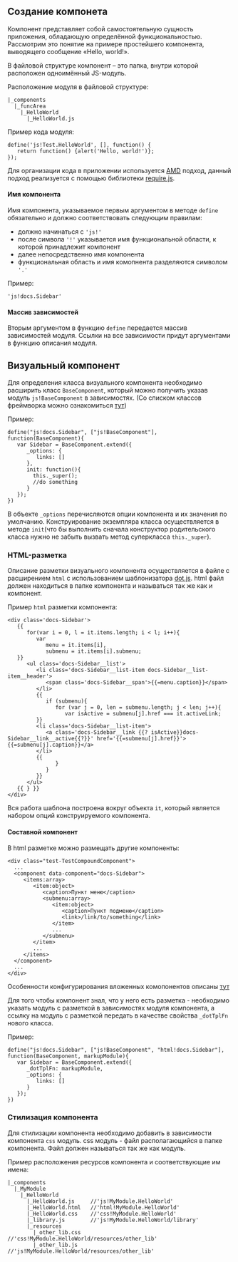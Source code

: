 ## Создание компонета

Компонент представляет собой самостоятельную сущность приложения, обладающую определённой функциональностью.
Рассмотрим это понятие на примере простейшего компонента, выводящего сообщение «Hello, world!».

В файловой структуре компонент – это папка, внутри которой расположен одноимённый JS-модуль.

Расположение модуля в файловой структуре:

    |_components
      |_funcArea
        |_HelloWorld
          |_HelloWorld.js

Пример кода модуля:

    define('js!Test.HelloWorld', [], function() {
       return function() {alert('Hello, world!')};
    });

Для организации кода в приложении используется [AMD](http://en.wikipedia.org/wiki/Asynchronous_module_definition) подход,
данный подход реализуется с помощью библиотеки [require.js](http://requirejs.org/).

#### Имя компонента

Имя компонента, указываемое первым аргументом в методе `define` обязательно и должно соответствовать следующим правилам:
- должно начинаться с `'js!'`
- после символа `'!'` указывается имя функциональной области, к которой принадлежит компонент
- далее непосредственно имя компонента
- функциональная область и имя комопнента разделяются символом `'.'`

Пример:

    'js!docs.Sidebar'

#### Массив зависимостей

Вторым аргументом в функцию `define` передается массив зависимостей модуля. Ссылки на все зависимости придут аргументами
в функцию описания модуля.

## Визуальный компонент

Для определения класса визуального компонента необходимо расширить класс `BaseComponent`, который можно получить
указав модуль `js!BaseComponent` в зависимостях. (Со списком классов фреймворка можно ознакомиться [тут](/api/classes))

Пример:

    define("js!docs.Sidebar", ["js!BaseComponent"], function(BaseComponent){
       var Sidebar = BaseComponent.extend({
          _options: {
             links: []
          },
          init: function(){
            this._super();
            //do something
          }
       });
    })

В объекте `_options` перечисляются опции компонента и их значения по умолчанию. Конструирование экземпляра класса
осуществляется в методе `init`(что бы выполнить сначала конструктор родительского класса нужно не забыть вызвать метод
суперкласса `this._super`).

### HTML-разметка

Описание разметки визуального компонента осуществляется в файле с расширением `html`
с использованием шаблонизатора [dot.js](http://olado.github.io/doT/index.html).
html файл должен находиться в папке компонента и называться так же как и компонент.


Пример `html` разметки компонента:


    <div class='docs-Sidebar'>
       {{
          for(var i = 0, l = it.items.length; i < l; i++){
             var
                menu = it.items[i],
                submenu = it.items[i].submenu;
       }}
          <ul class='docs-Sidebar__list'>
             <li class='docs-Sidebar__list-item docs-Sidebar__list-item__header'>
                <span class='docs-Sidebar__span'>{{=menu.caption}}</span>
             </li>
             {{
                if (submenu){
                   for (var j = 0, len = submenu.length; j < len; j++){
                      var isActive = submenu[j].href === it.activeLink;
             }}
             <li class='docs-Sidebar__list-item'>
                <a class='docs-Sidebar__link {{? isActive}}docs-Sidebar__link__active{{?}}' href='{{=submenu[j].href}}'>{{=submenu[j].caption}}</a>
             </li>
             {{
                   }
                }
             }}
          </ul>
       {{ } }}
    </div>

Вся работа шаблона построена вокруг объекта `it`, который является набором опций конструируемого компонента.

#### Составной компонент

В html разметке можно размещать другие компоненты:

    <div class="test-TestCompoundComponent">
      ...
      <component data-component="docs-Sidebar">
         <items:array>
            <item:object>
               <caption>Пункт меню</caption>
               <submenu:array>
                  <item:object>
                     <caption>Пункт подменю</caption>
                     <link>/link/to/something</link>
                  </item>
                  ...
               </submenu>
            </item>
            ...
         </items>
      </component>
      ...
    </div>

Особенности конфигурирования вложенных комопонентов описаны [тут](/docs/options)

Для того чтобы компонент знал, что у него есть разметка - необходимо указать модуль с разметкой в зависимостях
модуля компонента, а ссылку на модуль с разметкой передать в качестве свойства `_dotTplFn` нового класса.

Пример:

    define("js!docs.Sidebar", ["js!BaseComponent", "html!docs.Sidebar"], function(BaseComponent, markupModule){
       var Sidebar = BaseComponent.extend({
          _dotTplFn: markupModule,
          _options: {
             links: []
          }
       });
    })

### Стилизация компонента

Для стилизации компонента необходимо добавить в зависимости компонента `css` модуль. css модуль - файл располагающийся
 в папке компонента. Файл должен называться так же как модуль.


Пример расположения ресурсов компонента и соответствующие им имена:

    |_components
      |_MyModule
        |_HelloWorld
          |_HelloWorld.js     //'js!MyModule.HelloWorld'
          |_HelloWorld.html   //'html!MyModule.HelloWorld'
          |_HelloWorld.css    //'css!MyModule.HelloWorld'
          |_library.js        //'js!MyModule.HelloWorld/library'
          |_resources
            |_other_lib.css   //'css!MyModule.HelloWorld/resources/other_lib'
            |_other_lib.js    //'js!MyModule.HelloWorld/resources/other_lib'